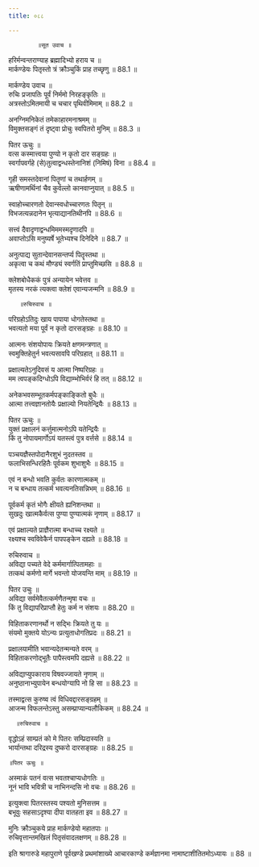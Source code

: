 ```yaml
---
title: ०८८

---
```

            ॥सूत उवाच ॥  
हरिर्मन्वन्तराण्याह ब्रह्मादिभ्यो हराय च ॥  
मार्कण्डेयः पितृस्तो त्रं क्रौञ्चुकिं प्राह तच्छृणु ॥ 88.1 ॥  
  
मार्कण्डेय उवाच ॥  
रुचिः प्रजापतिः पूर्वं निर्ममो निरहङ्कृतिः ॥  
अत्रस्तोऽमितमायी च चचार पृथिवीमिमाम् ॥ 88.2 ॥  
  
अनग्निमनिकेतं तमेकाहारमनाश्रमम् ॥  
विमुक्तसङ्गं तं दृष्ट्वा प्रोचुः स्वपितरो मुनिम् ॥ 88.3 ॥  
  
पितर ऊचुः ॥  
वत्स कस्मात्त्वया पुण्यो न कृतो दार सङ्ग्रहः ॥  
स्वर्गापवर्गहे (से)तुत्वाद्वन्धस्तेनानिशं (निमिषं) विना ॥ 88.4 ॥  
  
गृही समस्तदेवानां पितॄणां च तथार्हणम् ॥  
ऋषीणामर्थिनां चैव कुर्वल्लो कानवाप्नुयात् ॥ 88.5 ॥  
  
स्वाहोच्चारणतो देवान्स्वधोच्चारणतः पितृन् ॥  
विभजत्यन्नदानेन भृत्याद्यानतिथीनपि ॥ 88.6 ॥  
  
सत्त्वं दैवादृणाद्वन्धमिममस्मदृणादपि ॥  
अवाप्तोऽसि मनुष्यर्षे भूतेभ्यश्च दिनेदिने ॥ 88.7 ॥  
  
अनुत्पाद्य सुतान्देवानसन्तर्प्य पितॄस्तथा ॥  
अकृत्वा च कथं मौण्ड्यं स्वर्गतिं प्राप्तुमिच्छसि ॥ 88.8 ॥  
  
क्लेशबोधैककं पुत्रं अन्यायेन भवेत्तव ॥  
मृतस्य नरकं त्यक्त्वा क्लेशं एवान्यजन्मनि ॥ 88.9 ॥  
  
       ॥रुचिरुवाच ॥  
परिग्रहोऽतिदुः खाय पापाया धोगतेस्तथा ॥  
भवत्यतो मया पूर्वं न कृतो दारसङ्ग्रहः ॥ 88.10 ॥  
  
आत्मनः संशयोपायः क्रियते क्षणमन्त्रणात् ॥  
स्वमुक्तिहेतुर्न भवत्यसावपि परिग्रहात् ॥ 88.11 ॥  
  
प्रक्षाल्यतेऽनुदिवसं य आत्मा निष्परिग्रहः ॥  
मम त्वपङ्कदिग्धोऽपि विद्याम्भोभिर्वरं हि तत् ॥ 88.12 ॥  
  
अनेकभवसम्भूतकर्मपङ्काङ्कितो बुधैः ॥  
आत्मा तत्त्वज्ञानतोयैः प्रक्षाल्यो नियतेन्द्रियैः ॥ 88.13 ॥  
  
पितर ऊचुः ॥  
युक्तं प्रक्षालनं कर्त्तुमात्मनोऽपि यतेन्द्रियैः ॥  
किं तु नोपायमार्गोऽयं यतस्त्वं पुत्र वर्त्तसे ॥ 88.14 ॥  
  
पञ्चयज्ञैस्तपोदानैरशुभं नुदतस्तव ॥  
फलाभिसन्धिरहितैः पूर्वकम शुभाशुभैः ॥ 88.15 ॥  
  
एवं न बन्धो भवति कुर्वतः कारणात्मकम् ॥  
न च बन्धाय तत्कर्म भवत्यनतिसन्निभम् ॥ 88.16 ॥  
  
पूर्वकर्म कृतं भोगैः क्षीयते ह्यनिशन्तथा ॥  
सुखदुः खात्मकैर्वत्स पुण्या पुण्यात्मकं नृणाम् ॥ 88.17 ॥  
  
एवं प्रक्षाल्यते प्राज्ञैरात्मा बन्धाच्च रक्ष्यते ॥  
रक्ष्यश्च स्वविवेकैर्न पापपङ्केन दह्यते ॥ 88.18 ॥  
  
रुचिरुवाच ॥  
अविद्या पच्यते वेदे कर्ममार्गात्पितामहाः ॥  
तत्कथं कर्मणो मार्गे भवन्तो योजयन्ति माम् ॥ 88.19 ॥  
  
पितर उचुः ॥  
अविद्या सर्वमेवैतत्कर्मणैतन्मृषा वचः ॥  
किं तु विद्यापरिप्राप्तौ हेतुः कर्म न संशयः ॥ 88.20 ॥  
  
विहिताकरणानर्थो न सद्भिः क्रियते तु यः ॥  
संयमो मुक्तये योऽन्यः प्रत्युताधोगतिप्रदः ॥ 88.21 ॥  
  
प्रक्षालयामीति भवान्यदेतन्मन्यते वरम् ॥  
विहिताकरणोद्भूतैः पापैस्त्वमपि दह्यसे ॥ 88.22 ॥  
  
अविद्याप्युपकाराय विषवज्जायते नृणाम् ॥  
अनुष्ठानाभ्युपायेन बन्धयोग्यापि नो हि सा ॥ 88.23 ॥  
  
तस्माद्वत्स कुरुष्व त्वं विधिवद्दारसङ्ग्रहम् ॥  
आजन्म विफलन्तेऽस्तु असम्प्राप्यान्यलौकिकम् ॥ 88.24 ॥  
  
      ॥रुचिरुवाच ॥  
वृद्धोऽहं साम्प्रतं को मे पितरः सम्प्रिदास्यति ॥  
भार्यान्तथा दरिद्रस्य दुष्करो दारसङ्ग्रहः ॥ 88.25 ॥  
  
    ॥पितर ऊचुः ॥  
अस्माकं पतनं वत्स भवतश्चाप्यधोगतिः ॥  
नूनं भावि भवित्री च नाभिनन्दसि नो वचः ॥ 88.26 ॥  
  
इत्युक्त्वा पितरस्तस्य पश्यतो मुनिसत्तम ॥  
बभूवुः सहसाऽदृश्या दीपा वातहता इव ॥ 88.27 ॥  
  
मुनिः क्रौञ्चुकये प्राह मार्कण्डेयो महातपाः ॥  
रुचिवृत्तान्तमखिलं पितृसंवादलक्षणम् ॥ 88.28 ॥  
  
इति श्रागारुडे महापुराणे पूर्वखण्डे प्रथमांशाख्ये आचारकाण्डे कर्मज्ञानमा नामाष्टाशीतितमोऽध्यायः ॥ 88 ॥